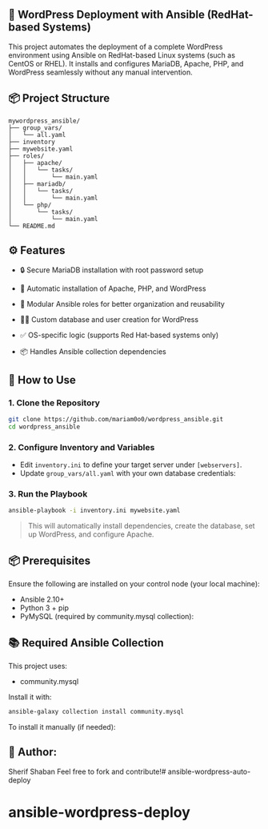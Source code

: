 ## 🚀 WordPress Deployment with Ansible (RedHat-based Systems)

This project automates the deployment of a complete WordPress environment using Ansible on RedHat-based Linux systems (such as CentOS or RHEL). It installs and configures MariaDB, Apache, PHP, and WordPress seamlessly without any manual intervention.

## 📦 Project Structure

```
mywordpress_ansible/
├── group_vars/
│   └── all.yaml
├── inventory
├── mywebsite.yaml
├── roles/
│   ├── apache/
│   │   └── tasks/
│   │       └── main.yaml
│   ├── mariadb/
│   │   └── tasks/
│   │       └── main.yaml
│   └── php/
│       └── tasks/
│           └── main.yaml
└── README.md
```

## ⚙️ Features

- 🔒 Secure MariaDB installation with root password setup

- 🧰 Automatic installation of Apache, PHP, and WordPress

- 🧱 Modular Ansible roles for better organization and reusability

- 🧑‍💻 Custom database and user creation for WordPress

- ✅ OS-specific logic (supports Red Hat-based systems only)

- 📦 Handles Ansible collection dependencies

## 🚀 How to Use

### 1. Clone the Repository

```bash
git clone https://github.com/mariam0o0/wordpress_ansible.git
cd wordpress_ansible
```

### 2. Configure Inventory and Variables

- Edit `inventory.ini` to define your target server under `[webservers]`.
- Update `group_vars/all.yaml` with your own database credentials:

### 3. Run the Playbook

```bash
ansible-playbook -i inventory.ini mywebsite.yaml
```

> This will automatically install dependencies, create the database, set up WordPress, and configure Apache.

## 📦 Prerequisites
Ensure the following are installed on your control node (your local machine):

- Ansible 2.10+
- Python 3 + pip
- PyMySQL (required by community.mysql collection):


## 📚 Required Ansible Collection
This project uses:

- community.mysql

Install it with:
```bash
ansible-galaxy collection install community.mysql
```
To install it manually (if needed):

## **👤 Author:**

Sherif Shaban
Feel free to fork and contribute!# ansible-wordpress-auto-deploy
# ansible-wordpress-deploy
